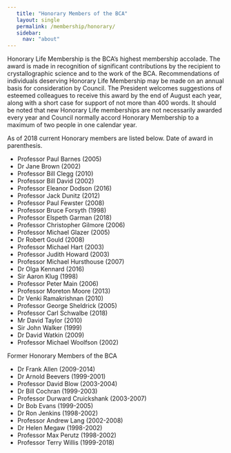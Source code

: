 ```yaml
---
   title: "Honorary Members of the BCA"
   layout: single
   permalink: /membership/honorary/
   sidebar:
     nav: "about"
---
```



Honorary Life Membership is the BCA’s highest membership accolade. The award is made in recognition of significant contributions by the recipient to crystallographic science and to the work of the BCA. Recommendations of individuals deserving Honorary Life Membership may be made on an annual basis for consideration by Council. The President welcomes suggestions of esteemed colleagues to receive this award by the end of August each year, along with a short case for support of not more than 400 words. It should be noted that new Honorary Life memberships are not necessarily awarded every year and Council normally accord Honorary Membership to a maximum of two people in one calendar year.

As of 2018 current Honorary members are listed below. Date of award in parenthesis.

-    Professor Paul Barnes (2005)
-    Dr Jane Brown (2002)
-    Professor Bill Clegg (2010)
-    Professor Bill David (2002)
-    Professor Eleanor Dodson (2016)
-    Professor Jack Dunitz (2012)
-    Professor Paul Fewster (2008)
-    Professor Bruce Forsyth (1998)
-    Professor Elspeth Garman (2018)
-    Professor Christopher Gilmore (2006)
-    Professor Michael Glazer (2005)
-    Dr Robert Gould (2008)
-    Professor Michael Hart (2003)
-    Professor Judith Howard (2003)
-    Professor Michael Hursthouse (2007)
-    Dr Olga Kennard (2016)
-    Sir Aaron Klug (1998)
-    Professor Peter Main (2006)
-    Professor Moreton Moore (2013)
-    Dr Venki Ramakrishnan (2010)
-    Professor George Sheldrick (2005)
-    Professor Carl Schwalbe (2018)
-    Mr David Taylor (2010)
-    Sir John Walker (1999)
-    Dr David Watkin (2009)
-    Professor Michael Woolfson (2002)

Former Honorary Members of the BCA

-    Dr Frank Allen (2009-2014)
-    Dr Arnold Beevers (1999-2001)
-    Professor David Blow (2003-2004)
-    Dr Bill Cochran (1999-2003)
-    Professor Durward Cruickshank (2003-2007)
-    Dr Bob Evans (1999-2005)
-    Dr Ron Jenkins (1998-2002)
-    Professor Andrew Lang (2002-2008)
-    Dr Helen Megaw (1998-2002)
-    Professor Max Perutz (1998-2002)
-    Professor Terry Willis (1999-2018)


